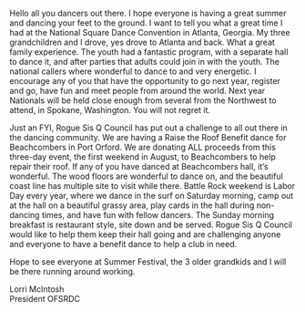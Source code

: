 Hello all you dancers out there. I hope everyone is having a great summer and dancing your feet to the ground. I want to tell you what a great time I had at the National Square Dance Convention in Atlanta, Georgia.  My three grandchildren and I drove, yes drove to Atlanta and back.  What a great family experience.  The youth had a fantastic program, with a separate hall to dance it, and after parties that adults could join in with the youth.  The national callers where wonderful to dance to and very energetic.  I encourage any of you that have the opportunity to go next year, register and go, have fun and meet people from around the world.  Next year Nationals will be held close enough from several from the Northwest to attend, in Spokane, Washington.  You will not regret it.

Just an FYI, Rogue Sis Q Council has put out a challenge to all out there in the dancing community.  We are having a Raise the Roof Benefit dance for Beachcombers in Port Orford.  We are donating ALL proceeds from this three-day event, the first weekend in August, to Beachcombers to help repair their roof.  If any of you have danced at Beachcombers hall, it’s wonderful.  The wood floors are wonderful to dance on, and the beautiful coast line has multiple site to visit while there.  Battle Rock weekend is Labor Day every year, where we dance in the surf on Saturday morning, camp out at the hall on a beautiful grassy area, play cards in the hall during non-dancing times, and have fun with fellow dancers.  The Sunday morning breakfast is restaurant style, site down and be served. Rogue Sis Q Council would like to help them keep their hall going and are challenging anyone and everyone to have a benefit dance to help a club in need.

Hope to see everyone at Summer Festival, the 3 older grandkids and I will be there running around working.

Lorri McIntosh   
President OFSRDC
